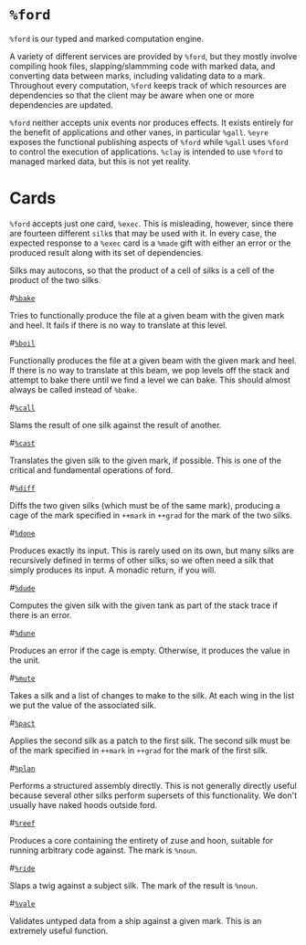 <div class="short">

# `%ford`

`%ford` is our typed and marked computation engine.  

A variety of different services are provided by `%ford`, but they mostly involve
compiling hook files, slapping/slammming code with marked data, and converting
data between marks, including validating data to a mark. Throughout every
computation, `%ford` keeps track of which resources are dependencies so that the
client may be aware when one or more dependencies are updated.

`%ford` neither accepts unix events nor produces effects.  It exists
entirely for the benefit of applications and other vanes, in
particular `%gall`.  `%eyre` exposes the functional publishing aspects
of `%ford` while `%gall` uses `%ford` to control the execution of
applications.  `%clay` is intended to use `%ford` to managed marked
data, but this is not yet reality.

Cards
===

`%ford` accepts just one card, `%exec`.  This is misleading, however,
since there are fourteen different `silk`s that may be used with it.
In every case, the expected response to a `%exec` card is a `%made`
gift with either an error or the produced result along with its set of
dependencies.

Silks may autocons, so that the product of a cell of silks is a cell
of the product of the two silks.

#[`%bake`](#bake)

Tries to functionally produce the file at a given beam with the given
mark and heel.  It fails if there is no way to translate at this level.

#[`%boil`](#boil)

Functionally produces the file at a given beam with the given mark and
heel.  If there is no way to translate at this beam, we pop levels off
the stack and attempt to bake there until we find a level we can bake.
This should almost always be called instead of `%bake`.

#[`%call`](#call)

Slams the result of one silk against the result of another.

#[`%cast`](#cast)

Translates the given silk to the given mark, if possible.  This is one
of the critical and fundamental operations of ford.

#[`%diff`](#diff)

Diffs the two given silks (which must be of the same mark), producing
a cage of the mark specified in `++mark` in `++grad` for the mark of
the two silks.

#[`%done`](#done)

Produces exactly its input.  This is rarely used on its own, but many
silks are recursively defined in terms of other silks, so we often
need a silk that simply produces its input.  A monadic return, if you
will.

#[`%dude`](#dude)

Computes the given silk with the given tank as part of the stack trace
if there is an error.

#[`%dune`](#dune)

Produces an error if the cage is empty.  Otherwise, it produces the
value in the unit.

#[`%mute`](#mute)

Takes a silk and a list of changes to make to the silk.  At each wing
in the list we put the value of the associated silk.

#[`%pact`](#pact)

Applies the second silk as a patch to the first silk.  The second silk
must be of the mark specified in `++mark` in `++grad` for the mark of
the first silk.

#[`%plan`](#plan)

Performs a structured assembly directly.  This is not generally
directly useful because several other silks perform supersets of this
functionality.  We don't usually have naked hoods outside ford.

#[`%reef`](#reef)

Produces a core containing the entirety of zuse and hoon, suitable for
running arbitrary code against.  The mark is `%noun`.

#[`%ride`](#ride)

Slaps a twig against a subject silk.  The mark of the result is
`%noun`.

#[`%vale`](#vale)

Validates untyped data from a ship against a given mark.  This is an
extremely useful function.

</div>
